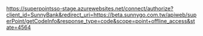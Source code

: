 https://superpointsso-stage.azurewebsites.net/connect/authorize?client_id=SunnyBank&redirect_uri=https://beta.sunnygo.com.tw/apiweb/superPoint/getCodeInfo&response_type=code&scope=point+offline_access&state=4564


